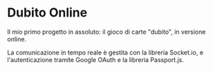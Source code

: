 # Dubito Online

Il mio primo progetto in assoluto: il gioco di carte "dubito", in versione online.

La comunicazione in tempo reale è gestita con la libreria Socket.io, e l'autenticazione tramite Google OAuth e la libreria Passport.js.
